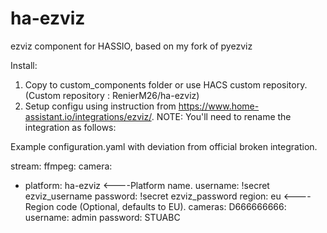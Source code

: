 # ha-ezviz
ezviz component for HASSIO, based on my fork of pyezviz

Install:

1) Copy to custom_components folder or use HACS custom repository. (Custom repository : RenierM26/ha-ezviz)
2) Setup configu using instruction from https://www.home-assistant.io/integrations/ezviz/. NOTE: You'll need to rename the integration as follows:

Example configuration.yaml with deviation from official broken integration.

stream:
ffmpeg:
camera:
  - platform: ha-ezviz						<----Platform name.
    username: !secret ezviz_username
    password: !secret ezviz_password
    region: eu								<----Region code (Optional, defaults to EU).
    cameras:
     D666666666:
      username: admin
      password: STUABC
  
